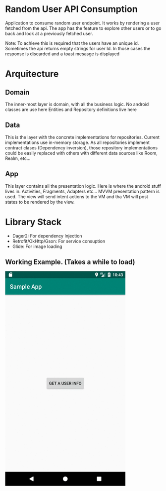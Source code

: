 # Random User API Consumption
Application to consume random user endpoint.
It works by rendering a user fetched from the api. The app has the feature to explore other users or to go back and look at a previously fetched user.

Note: To achieve this is required that the users have an unique id. Sometimes the api returns empty strings for user Id. In those cases the response is discarded and a toast mesasge is displayed


# Arquitecture

## Domain
The inner-most layer is domain, with all the business logic. No android classes are use here
Entities and Repository definitions live here

## Data
This is the layer with the concrete implementations for repositories.
Current implementations use in-memory storage.
As all repositories implement contract clases (Dependency inversion), those repository implementations could be easily replaced with others with different data sources like Room, Realm, etc...

## App
This layer contains all the presentation logic. Here is where the android stuff lives in. Activities, Fragments, Adapters etc...
MVVM presentation pattern is used.
The view will send intent actions to the VM and tha VM will post states to be rendered by the view.

# Library Stack
* Dager2: For dependency Injection
* Retrofit/OkHttp/Gson: For service consuption
* Glide: For image loading


Working Example. (Takes a while to load)
----
![](randomuser.gif)
